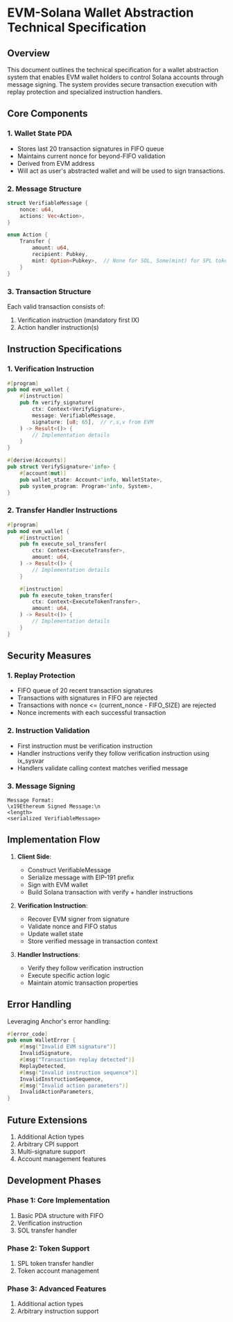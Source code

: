 # EVM-Solana Wallet Abstraction Technical Specification

## Overview
This document outlines the technical specification for a wallet abstraction system that enables EVM wallet holders to control Solana accounts through message signing. The system provides secure transaction execution with replay protection and specialized instruction handlers.

## Core Components

### 1. Wallet State PDA
- Stores last 20 transaction signatures in FIFO queue
- Maintains current nonce for beyond-FIFO validation
- Derived from EVM address
- Will act as user's abstracted wallet and will be used to sign transactions.

### 2. Message Structure
```rust
struct VerifiableMessage {
    nonce: u64,
    actions: Vec<Action>,
}

enum Action {
    Transfer {
        amount: u64,
        recipient: Pubkey,
        mint: Option<Pubkey>,  // None for SOL, Some(mint) for SPL tokens
    }
}
```

### 3. Transaction Structure
Each valid transaction consists of:
1. Verification instruction (mandatory first IX)
2. Action handler instruction(s)

## Instruction Specifications

### 1. Verification Instruction
```rust
#[program]
pub mod evm_wallet {
    #[instruction]
    pub fn verify_signature(
        ctx: Context<VerifySignature>,
        message: VerifiableMessage,
        signature: [u8; 65],  // r,s,v from EVM
    ) -> Result<()> {
        // Implementation details
    }
}

#[derive(Accounts)]
pub struct VerifySignature<'info> {
    #[account(mut)]
    pub wallet_state: Account<'info, WalletState>,
    pub system_program: Program<'info, System>,
}
```

### 2. Transfer Handler Instructions
```rust
#[program]
pub mod evm_wallet {
    #[instruction]
    pub fn execute_sol_transfer(
        ctx: Context<ExecuteTransfer>,
        amount: u64,
    ) -> Result<()> {
        // Implementation details
    }

    #[instruction]
    pub fn execute_token_transfer(
        ctx: Context<ExecuteTokenTransfer>,
        amount: u64,
    ) -> Result<()> {
        // Implementation details
    }
}
```

## Security Measures

### 1. Replay Protection
- FIFO queue of 20 recent transaction signatures
- Transactions with signatures in FIFO are rejected
- Transactions with nonce <= (current_nonce - FIFO_SIZE) are rejected
- Nonce increments with each successful transaction

### 2. Instruction Validation
- First instruction must be verification instruction
- Handler instructions verify they follow verification instruction using ix_sysvar
- Handlers validate calling context matches verified message

### 3. Message Signing
```
Message Format:
\x19Ethereum Signed Message:\n
<length>
<serialized VerifiableMessage>
```

## Implementation Flow

1. **Client Side**:
   - Construct VerifiableMessage
   - Serialize message with EIP-191 prefix
   - Sign with EVM wallet
   - Build Solana transaction with verify + handler instructions

2. **Verification Instruction**:
   - Recover EVM signer from signature
   - Validate nonce and FIFO status
   - Update wallet state
   - Store verified message in transaction context

3. **Handler Instructions**:
   - Verify they follow verification instruction
   - Execute specific action logic
   - Maintain atomic transaction properties

## Error Handling
Leveraging Anchor's error handling:
```rust
#[error_code]
pub enum WalletError {
    #[msg("Invalid EVM signature")]
    InvalidSignature,
    #[msg("Transaction replay detected")]
    ReplayDetected,
    #[msg("Invalid instruction sequence")]
    InvalidInstructionSequence,
    #[msg("Invalid action parameters")]
    InvalidActionParameters,
}
```

## Future Extensions
1. Additional Action types
2. Arbitrary CPI support
3. Multi-signature support
4. Account management features

## Development Phases

### Phase 1: Core Implementation
1. Basic PDA structure with FIFO
2. Verification instruction
3. SOL transfer handler

### Phase 2: Token Support
1. SPL token transfer handler
2. Token account management

### Phase 3: Advanced Features
1. Additional action types
2. Arbitrary instruction support